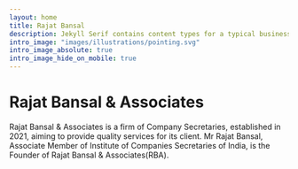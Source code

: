 ```yaml
---
layout: home
title: Rajat Bansal
description: Jekyll Serif contains content types for a typical business website. The theme is fully responsive, blazing fast and artfully illustrated.
intro_image: "images/illustrations/pointing.svg"
intro_image_absolute: true
intro_image_hide_on_mobile: true
---
```


# Rajat Bansal & Associates
Rajat Bansal & Associates is a firm of Company Secretaries, established in 2021, aiming to provide quality services for its client. Mr Rajat Bansal, Associate Member of Institute of Companies Secretaries of India, is the Founder of Rajat Bansal & Associates(RBA).
